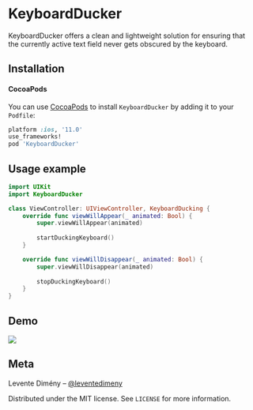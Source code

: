 # KeyboardDucker
KeyboardDucker offers a clean and lightweight solution for ensuring that the currently active text field never gets obscured by the keyboard.

## Installation

#### CocoaPods
You can use [CocoaPods](http://cocoapods.org/) to install `KeyboardDucker` by adding it to your `Podfile`:

```ruby
platform :ios, '11.0'
use_frameworks!
pod 'KeyboardDucker'
```
## Usage example

```swift
import UIKit
import KeyboardDucker 

class ViewController: UIViewController, KeyboardDucking {
    override func viewWillAppear(_ animated: Bool) {
        super.viewWillAppear(animated)
        
        startDuckingKeyboard()
    }

    override func viewWillDisappear(_ animated: Bool) {
        super.viewWillDisappear(animated)
        
        stopDuckingKeyboard()
    }
}
```
## Demo

![](KeyboardDuckerDemo.gif)

## Meta

Levente Dimény – [@leventedimeny](https://twitter.com/leventedimeny)

Distributed under the MIT license. See ``LICENSE`` for more information.
